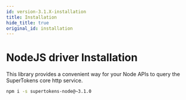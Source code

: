 ```yaml
---
id: version-3.1.X-installation
title: Installation
hide_title: true
original_id: installation
---
```


# NodeJS driver Installation

This library provides a convenient way for your Node APIs to query the SuperTokens core http service.

```bash
npm i -s supertokens-node@~3.1.0
```